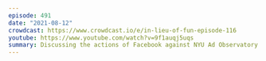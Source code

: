```yaml
---
episode: 491
date: "2021-08-12"
crowdcast: https://www.crowdcast.io/e/in-lieu-of-fun-episode-116
youtube: https://www.youtube.com/watch?v=9f1auqj5uqs
summary: Discussing the actions of Facebook against NYU Ad Observatory
---
```

